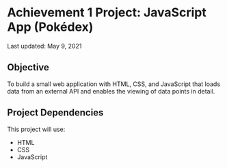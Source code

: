 # Achievement 1 Project: JavaScript App (Pokédex)

Last updated: May 9, 2021

## Objective
To build a small web application with HTML, CSS, and JavaScript that loads data from an external API and enables the viewing of data points in detail.


## Project Dependencies

This project will use:

* HTML
* CSS
* JavaScript
